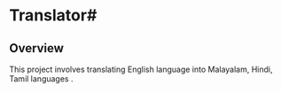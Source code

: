 # Translator#
## Overview ##
This project involves translating English language into Malayalam, Hindi, Tamil languages .
